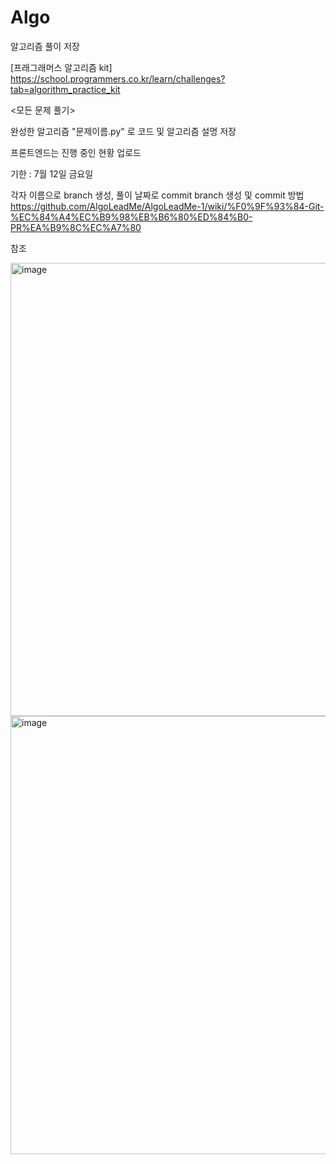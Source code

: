 # Algo
알고리즘 풀이 저장

[프래그래머스 알고리즘 kit]
https://school.programmers.co.kr/learn/challenges?tab=algorithm_practice_kit

<모든 문제 풀기>

완성한 알고리즘 "문제이름.py" 로 코드 및 알고리즘 설명 저장

프론트엔드는 진행 중인 현황 업로드

기한 : 7월 12일 금요일

각자 이름으로 branch 생성, 풀이 날짜로 commit
branch 생성 및 commit 방법
https://github.com/AlgoLeadMe/AlgoLeadMe-1/wiki/%F0%9F%93%84-Git-%EC%84%A4%EC%B9%98%EB%B6%80%ED%84%B0-PR%EA%B9%8C%EC%A7%80

참조

<img width="725" alt="image" src="https://github.com/Potato-sAttack/Algo/assets/129251870/d6cc0a72-ffa2-49c8-84f3-58d10a2f0bb7">

<img width="701" alt="image" src="https://github.com/Potato-sAttack/Algo/assets/129251870/a6570700-efcf-419b-960b-09eb957a0365">


